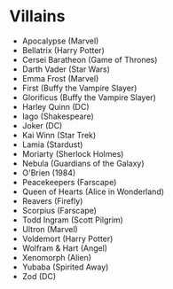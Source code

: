 # Villains

* Apocalypse (Marvel)
* Bellatrix (Harry Potter)
* Cersei Baratheon (Game of Thrones)
* Darth Vader (Star Wars)
* Emma Frost (Marvel)
* First (Buffy the Vampire Slayer)
* Glorificus (Buffy the Vampire Slayer)
* Harley Quinn (DC)
* Iago (Shakespeare)
* Joker (DC)
* Kai Winn (Star Trek)
* Lamia (Stardust)
* Moriarty (Sherlock Holmes)
* Nebula (Guardians of the Galaxy)
* O'Brien (1984)
* Peacekeepers (Farscape)
* Queen of Hearts (Alice in Wonderland)
* Reavers (Firefly)
* Scorpius (Farscape)
* Todd Ingram (Scott Pilgrim)
* Ultron (Marvel)
* Voldemort (Harry Potter)
* Wolfram & Hart (Angel)
* Xenomorph (Alien)
* Yubaba (Spirited Away)
* Zod (DC)

